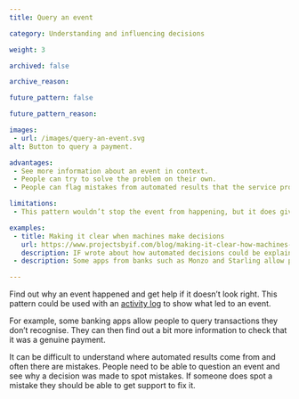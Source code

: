 ```yaml
---
title: Query an event

category: Understanding and influencing decisions

weight: 3

archived: false

archive_reason:

future_pattern: false

future_pattern_reason:

images:
 - url: /images/query-an-event.svg
alt: Button to query a payment.

advantages:
 - See more information about an event in context.
 - People can try to solve the problem on their own.
 - People can flag mistakes from automated results that the service provider might not know about yet.

limitations:
 - This pattern wouldn’t stop the event from happening, but it does give people the tools to understand them and get support if they need.

examples:
 - title: Making it clear when machines make decisions
   url: https://www.projectsbyif.com/blog/making-it-clear-how-machines-make-decisions/
   description: IF wrote about how automated decisions could be explained in context.
 - description: Some apps from banks such as Monzo and Starling allow people to query a transaction to find out more and dispute it in case something is wrong.

---
```


Find out why an event happened and get help if it doesn’t look right. This pattern could be used with an [activity log](/patterns/activity-log) to show what led to an event.

For example, some banking apps allow people to query transactions they don’t recognise. They can then find out a bit more information to check that it was a genuine payment.

It can be difficult to understand where automated results come from and often there are mistakes. People need to be able to question an event and see why a decision was made to spot mistakes. If someone does spot a mistake they should be able to get support to fix it.
